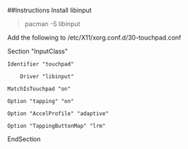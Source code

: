 ##Instructions
Install libinput
> pacman -S libinput

Add the following to /etc/X11/xorg.conf.d/30-touchpad.conf


Section "InputClass"
    
    Identifier "touchpad"
   	    
        Driver "libinput"
    
    MatchIsTouchpad "on"
    
    Option "tapping" "on"
    
    Option "AccelProfile" "adaptive"
    
    Option "TappingButtonMap" "lrm"

EndSection
